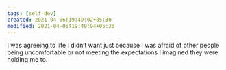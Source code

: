 ```yaml
---
tags: [self-dev]
created: 2021-04-06T19:49:02+05:30
modified: 2021-04-06T19:49:04+05:30
---
```


 I was agreeing to life I didn’t want just because I was afraid of other people being uncomfortable or not meeting the expectations I imagined they were holding me to.